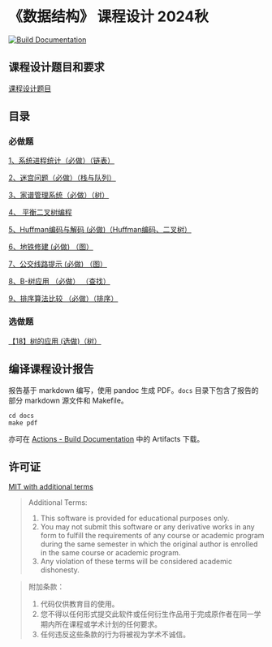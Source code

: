 # 《数据结构》 课程设计 2024秋

[![Build Documentation](https://github.com/4627488/data-structure-project/actions/workflows/docs.yml/badge.svg)](https://github.com/4627488/data-structure-project/actions/workflows/docs.yml)

## 课程设计题目和要求

[课程设计题目](./problems.md)

## 目录

### 必做题

[1、系统进程统计（必做）（链表）](./procs/)

[2、迷宫问题（必做）（栈与队列）](./maze/)

[3、家谱管理系统（必做）（树）](./family/)

[4、 平衡二叉树编程](./avl_tree/)

[5、Huffman编码与解码 (必做)（Huffman编码、二叉树）](./huffman/)

[6、地铁修建 (必做) （图）](./subway/)

[7、公交线路提示 (必做) （图）](./bus/)

[8、B-树应用 （必做） （查找）](./b_tree/)

[9、排序算法比较 （必做）（排序）](./sort/)

### 选做题

[【18】树的应用 (选做)（树）](./json_parser/)


## 编译课程设计报告

报告基于 markdown 编写，使用 pandoc 生成 PDF。`docs` 目录下包含了报告的部分 markdown 源文件和 Makefile。

```shell
cd docs
make pdf
```

亦可在 [Actions - Build Documentation](https://github.com/4627488/data-structure-project/actions/workflows/docs.yml) 中的 Artifacts 下载。

## 许可证

[MIT with additional terms](./LICENSE)

> Additional Terms:
> 1. This software is provided for educational purposes only.
> 2. You may not submit this software or any derivative works in any form to 
>    fulfill the requirements of any course or academic program during the same 
>    semester in which the original author is enrolled in the same course or 
>    academic program.
> 3. Any violation of these terms will be considered academic dishonesty.

> 附加条款：
> 1. 代码仅供教育目的使用。
> 2. 您不得以任何形式提交此软件或任何衍生作品用于完成原作者在同一学期内所在课程或学术计划的任何要求。
> 3. 任何违反这些条款的行为将被视为学术不诚信。

